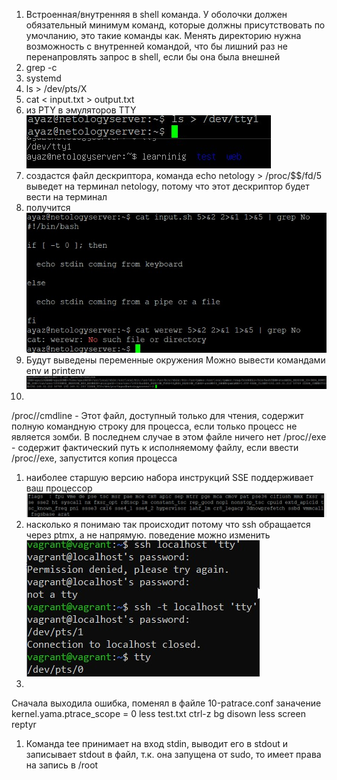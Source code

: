 1. Встроенная/внутренняя в shell команда.
У оболочки должен обязательный минимум команд, которые должны присутствовать по умочланию, это такие команды как.
Менять директорию нужна возможность с внутренней командой, что бы лишний раз не перенапровлять запрос в shell, 
если бы она была внешней
1. grep -c
1. systemd
1. ls > /dev/pts/X
1. cat < input.txt > output.txt
1. из PTY в эмуляторов TTY
![из PTY в эмуляторов TTY](img/6.jpg)
1. создастся файл дескриптора, команда echo netology > /proc/$$/fd/5 выведет на терминал netology, 
потому что этот дескриптор будет вести на терминал
1. получится
![перенапровление потоков](img/8.jpg)
1. Будут выведены переменные окружения
Можно вывести командами env и printenv
![команда cat /proc/$$/environ](img/9.jpg)
1. 
/proc/<PID>/cmdline - Этот файл, доступный только для чтения, содержит полную командную строку для процесса, 
если только процесс не является зомби. 
В последнем случае в этом файле ничего нет
/proc/<PID>/exe - содержит фактический путь к исполняемому файлу, если ввести /proc/<PID>/exe, запустится копия процесса <PID>
1. наиболее старшую версию набора инструкций SSE поддерживает ваш процессор
![наиболее старшую версию набора инструкций SSE](img/11.jpg)
1. насколько я понимаю так происходит потому что ssh обращается через ptmx, а не напрямую. поведение можно изменить
![not a tty](img/12.jpg)
1. 
Сначала выходила ошибка, поменял в файле 10-patrace.conf
заначение kernel.yama.ptrace_scope = 0
less test.txt
ctrl-z
bg
disown less
screen
reptyr <PID>
1. Команда tee принимает на вход stdin, выводит его в stdout и записывает stdout в файл, 
т.к. она запущена от sudo, то имеет права на запись в /root